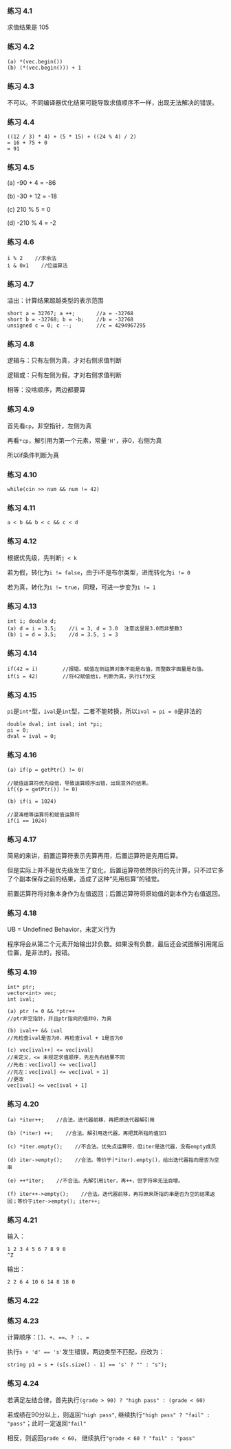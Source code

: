 ### 练习 4.1
求值结果是 105
### 练习 4.2
```
(a) *(vec.begin())
(b) (*(vec.begin())) + 1
```
### 练习 4.3
不可以。不同编译器优化结果可能导致求值顺序不一样，出现无法解决的错误。
### 练习 4.4
```
((12 / 3) * 4) + (5 * 15) + ((24 % 4) / 2)
= 16 + 75 + 0
= 91
```
### 练习 4.5
(a) -90 + 4 = -86

(b) -30 + 12 = -18

(c) 210 % 5 = 0

(d) -210 % 4 = -2
### 练习 4.6
```
i % 2    //求余法
i & 0x1    //位运算法
```
### 练习 4.7
溢出：计算结果超越类型的表示范围
```
short a = 32767; a ++;       //a = -32768
short b = -32768; b = -b;    //b = -32768
unsigned c = 0; c --;        //c = 4294967295
```
### 练习 4.8
逻辑与：只有左侧为真，才对右侧求值判断

逻辑或：只有左侧为假，才对右侧求值判断

相等：没啥顺序，两边都要算
### 练习 4.9
首先看`cp`，非空指针，左侧为真

再看`*cp`，解引用为第一个元素，常量`'H'`，非0，右侧为真

所以if条件判断为真
### 练习 4.10
```
while(cin >> num && num != 42)
```
### 练习 4.11
```
a < b && b < c && c < d
```
### 练习 4.12
根据优先级，先判断`j < k`

若为假，转化为`i != false`，由于i不是布尔类型，进而转化为`i != 0`

若为真，转化为`i != true`，同理，可进一步变为`i != 1`
### 练习 4.13
```
int i; double d;
(a) d = i = 3.5;    //i = 3, d = 3.0  注意这里是3.0而非整数3
(b) i = d = 3.5;    //d = 3.5, i = 3
```
### 练习 4.14
```
if(42 = i)        //报错。赋值左侧运算对象不能是右值，而整数字面量是右值。
if(i = 42)        //将42赋值给i，判断为真，执行if分支
```
### 练习 4.15
`pi`是`int*`型，`ival`是`int`型，二者不能转换，所以`ival = pi = 0`是非法的
```
double dval; int ival; int *pi;
pi = 0;
dval = ival = 0;
```
### 练习 4.16
```
(a) if(p = getPtr() != 0)

//赋值运算符优先级低，导致运算顺序出错，出现意外的结果。
if((p = getPtr()) != 0)

(b) if(i = 1024)

//混淆相等运算符和赋值运算符
if(i == 1024)
```
### 练习 4.17
简易的来讲，前置运算符表示先算再用，后置运算符是先用后算。

但是实际上并不是优先级发生了变化，后置运算符依然执行的先计算，只不过它多了个副本保存之前的结果，造成了这种“先用后算”的错觉。

前置运算符将对象本身作为左值返回；后置运算符将原始值的副本作为右值返回。
### 练习 4.18
UB = Undefined Behavior，未定义行为

程序将会从第二个元素开始输出非负数。如果没有负数，最后还会试图解引用尾后位置，是非法的，报错。
### 练习 4.19
```
int* ptr;
vector<int> vec;
int ival;

(a) ptr != 0 && *ptr++
//ptr非空指针，并且ptr指向的值非0，为真

(b) ival++ && ival
//先检查ival是否为0，再检查ival + 1是否为0

(c) vec[ival++] <= vec[ival]
//未定义，<= 未规定求值顺序，先左先右结果不同
//先右：vec[ival] <= vec[ival]
//先左：vec[ival] <= vec[ival + 1]
//更改
vec[ival] <= vec[ival + 1]
```
### 练习 4.20
```
(a) *iter++;    //合法。迭代器前移，再把原迭代器解引用

(b) (*iter) ++;    //合法。解引用迭代器，再把其所指的值加1

(c) *iter.empty();    //不合法。优先点运算符，但iter是迭代器，没有empty成员

(d) iter->empty();    //合法。等价于(*iter).empty()，给出迭代器指向是否为空串

(e) ++*iter;    //不合法。先解引用iter，再++，但字符串无法自增。

(f) iter++->empty();    //合法。迭代器前移，再将原来所指的串是否为空的结果返回；等价于iter->empty(); iter++;
```
### 练习 4.21
输入：
```
1 2 3 4 5 6 7 8 9 0
^Z
```
输出：
```
2 2 6 4 10 6 14 8 18 0
```
### 练习 4.22

### 练习 4.23
计算顺序：`[]`、`+`、`==`、`? :`、`=`

执行`s + 'd' == 's'`发生错误，两边类型不匹配，应改为：
```
string p1 = s + (s[s.size() - 1] == 's' ? "" : "s");
```
### 练习 4.24
若满足左结合律，首先执行`(grade > 90) ? "high pass" : (grade < 60)`

若成绩在90分以上，则返回`"high pass"`, 继续执行`"high pass" ? "fail" : "pass"`；此时一定返回`"fail"`

相反，则返回`grade < 60`， 继续执行`"grade < 60 ? "fail" : "pass"`

